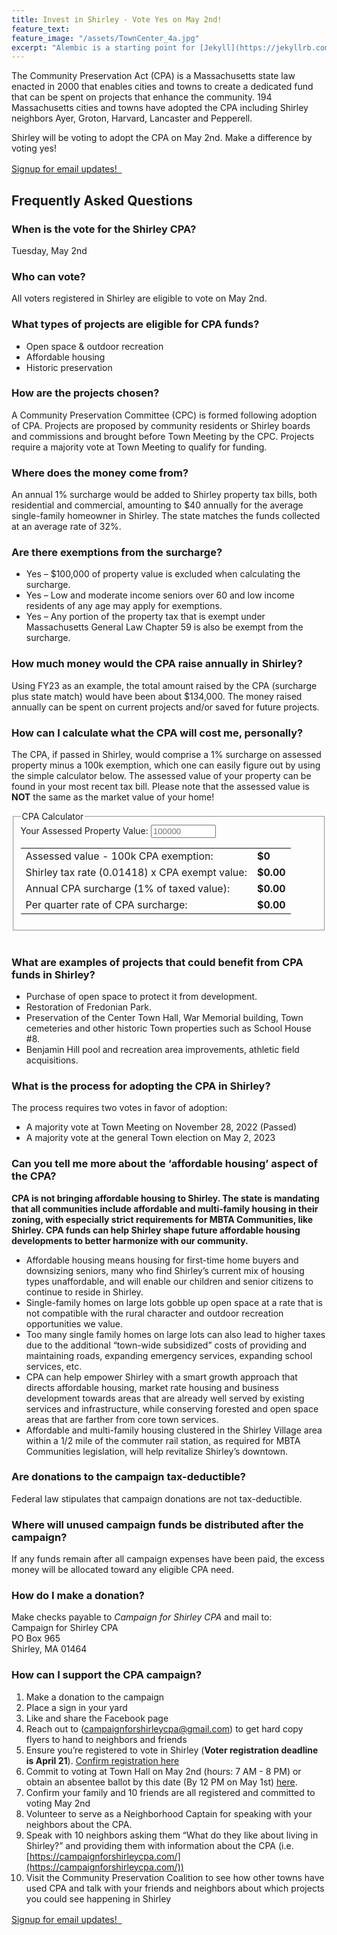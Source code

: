 ```yaml
---
title: Invest in Shirley - Vote Yes on May 2nd!
feature_text: 
feature_image: "/assets/TownCenter_4a.jpg"
excerpt: "Alembic is a starting point for [Jekyll](https://jekyllrb.com/) projects. Rather than starting from scratch, this boilerplate is designed to get the ball rolling immediately. Install it, configure it, tweak it, push it."
---
```


The Community Preservation Act (CPA) is a Massachusetts state law enacted in 2000 that enables cities and towns to create a dedicated fund that can be spent on projects that enhance the community. 194 Massachusetts cities and towns have adopted the CPA including Shirley neighbors Ayer, Groton, Harvard, Lancaster and Pepperell.

Shirley will be voting to adopt the CPA on May 2nd. Make a difference by voting yes!

<a class="button" href="#ccblock" onclick="document.getElementById('ccblock').style.display = 'block';">Signup for email updates!&nbsp; <svg width="16" height="16" class="icon  icon--email" role="img" alt="email"><title>email</title><use xlink:href="#email" fill="CurrentColor"></use></svg>
</a>

## Frequently Asked Questions

### When is the vote for the Shirley CPA?

Tuesday, May 2nd

### Who can vote?

All voters registered in Shirley are eligible to vote on May 2nd. 

### What types of projects are eligible for CPA funds?

 - Open space & outdoor recreation
 - Affordable housing
 - Historic preservation

### How are the projects chosen?

A Community Preservation Committee (CPC) is formed following adoption of CPA. Projects are proposed by community residents or Shirley boards and commissions and brought before Town Meeting by the CPC. Projects require a majority vote at Town Meeting to qualify for funding.

### Where does the money come from?

An annual 1% surcharge would be added to Shirley property tax bills, both residential and commercial, amounting to $40 annually for the average single-family homeowner in Shirley. The state matches the funds collected at an average rate of 32%.

### Are there exemptions from the surcharge?

 - Yes – $100,000 of property value is excluded when calculating the surcharge.
 - Yes – Low and moderate income seniors over 60 and low income residents of any age may apply for exemptions.
 - Yes – Any portion of the property tax that is exempt under Massachusetts General Law Chapter 59 is also be exempt from the surcharge.

### How much money would the CPA raise annually in Shirley?

Using FY23 as an example, the total amount raised by the CPA (surcharge plus state match) would have been about $134,000. The money raised annually can be spent on current projects and/or saved for future projects.

### How can I calculate what the CPA will cost me, personally?

The CPA, if passed in Shirley, would comprise a 1% surcharge on assessed property minus a 100k exemption, which one can easily figure out by using the simple calculator below. The assessed value of your property can be found in your most recent tax bill. Please note that the assessed value is **NOT** the same as the market value of your home!

<fieldset class="fieldset form__fieldset">
<legend class="legend form__legend">CPA Calculator</legend>
<label class="label" for="assessed-value">Your Assessed Property Value:</label>
<input class="input" id="assessed-value" type="number" name="value" value="" placeholder="100000" required="required" min="0" max="20000000" />
<table>
    <tr>
        <td>Assessed value - 100k CPA exemption:</td>
        <td style="font-weight: bold;" id="minus-exemption">$0</td>
    </tr>
    <tr>
        <td id="taxed-value-description">Shirley tax rate (0.01418) x CPA exempt value:</td>
        <td style="font-weight: bold;" id="taxed-value">$0.00</td>
    </tr>
    <tr>
        <td id="annual-surcharge-description">Annual CPA surcharge (1% of taxed value):</td>
        <td style="font-weight: bold;" id="annual-surcharge">$0.00</td>
    </tr>
    <tr>
        <td>Per quarter rate of CPA surcharge:</td>
        <td style="font-weight: bold;" id="quarterly-surcharge">$0.00</td>
    </tr>
</table>
</fieldset>
<script>

document.getElementById('assessed-value').addEventListener('input', function(evt){

    var assessedValue = evt.target.value;

    //Force it to zero if less than zero or not a number
    if(isNaN(assessedValue) || assessedValue < 0){
        assessedValue = 0;
    }

    var exemptValue = assessedValue - 100000;
    if(exemptValue < 0){
        exemptValue = 0;
    }

    var taxedValue = (0.01418 * exemptValue).toFixed(2);
    var annualSurcharge = (0.01 * taxedValue).toFixed(2);
    var quarterlySurcharge = (annualSurcharge / 4).toFixed(2);

    document.getElementById("minus-exemption").innerHTML = "$" + exemptValue.toLocaleString("en-US");
    document.getElementById("taxed-value-description").innerHTML = "Shirley tax rate (0.01418) x $" + exemptValue.toLocaleString("en-US") + ":";
    document.getElementById("taxed-value").innerHTML = "$" + taxedValue;
    document.getElementById("annual-surcharge-description").innerHTML = "Annual CPA surcharge (1% of $" + taxedValue + "):";
    document.getElementById("annual-surcharge").innerHTML = "$" + annualSurcharge;
    document.getElementById("quarterly-surcharge").innerHTML = "$" + quarterlySurcharge;
});

</script>
<br>

<!-- (Your annual tax amount  x  1%) - $14. ($100,000 exemption at tax rate of $14.18 per $1000)

As an example, if a tax bill is $6,800, the surcharge will be $68-$14 = $54. or $13.50 a quarter. -->

### What are examples of projects that could benefit from CPA funds in Shirley?

 - Purchase of open space to protect it from development.
 - Restoration of Fredonian Park.
 - Preservation of the Center Town Hall, War Memorial building, Town cemeteries and other historic Town properties such as School House #8.
 - Benjamin Hill pool and recreation area improvements, athletic field acquisitions.

### What is the process for adopting the CPA in Shirley?

The process requires two votes in favor of adoption:
 - A majority vote at Town Meeting on November 28, 2022 (Passed)
 - A majority vote at the general Town election on May 2, 2023

### Can you tell me more about the ‘affordable housing’ aspect of the CPA?

**CPA is not bringing affordable housing to Shirley. The state is mandating that all communities include affordable and multi-family housing in their zoning, with especially strict requirements for MBTA Communities, like Shirley. CPA funds can help Shirley shape future affordable housing developments to better harmonize with our community.**

 - Affordable housing means housing for first-time home buyers and downsizing seniors, many who find Shirley’s current mix of housing types unaffordable, and will enable our children and senior citizens to continue to reside in Shirley.
 - Single-family homes on large lots gobble up open space at a rate that is not compatible with the rural character and outdoor recreation opportunities we value.
 - Too many single family homes on large lots can also lead to higher taxes due to the additional “town-wide subsidized” costs of providing and maintaining roads, expanding emergency services, expanding school services, etc. 
 - CPA can help empower Shirley with a smart growth approach that directs affordable housing, market rate housing and business development towards areas that are already well served by existing services and infrastructure, while conserving forested and open space areas that are farther from core town services. 
 - Affordable and multi-family housing clustered in the Shirley Village area within a 1/2 mile of the commuter rail station, as required for MBTA Communities legislation, will help revitalize Shirley’s downtown.

### Are donations to the campaign tax-deductible?

Federal law stipulates that campaign donations are not tax-deductible.

### Where will unused campaign funds be distributed after the campaign?

If any funds remain after all campaign expenses have been paid, the excess money will be allocated toward any eligible CPA need.

### How do I make a donation?

Make checks payable to *Campaign for Shirley CPA* and mail to:<br>
Campaign for Shirley CPA<br>
PO Box 965<br>
Shirley, MA  01464

### How can I support the CPA campaign?

1. Make a donation to the campaign 
2. Place a sign in your yard 
3. Like and share the Facebook page 
4. Reach out to (campaignforshirleycpa@gmail.com) to get hard copy flyers to hand to neighbors and friends
5. Ensure you’re registered to vote in Shirley (<b>Voter registration deadline is April 21</b>). [Confirm registration here](https://www.sec.state.ma.us/VoterRegistrationSearch/MyVoterRegStatus.aspx)
6. Commit to voting at Town Hall on May 2nd (hours: 7 AM - 8 PM) or obtain an absentee ballot by this date (By 12 PM on May 1st) [here](https://www.sec.state.ma.us/divisions/elections/languages/absentee-ballot-applications.htm).
7. Confirm your family and 10 friends are all registered and committed to voting May 2nd
8. Volunteer to serve as a Neighborhood Captain for speaking with your neighbors about the CPA.
9. Speak with 10 neighbors asking them “What do they like about living in Shirley?” and providing them with information about the CPA (i.e. [https://campaignforshirleycpa.com/](https://campaignforshirleycpa.com/))
10. Visit the Community Preservation Coalition to see how other towns have used CPA and talk with your friends and neighbors about which projects you could see happening in Shirley


<a class="button" href="#ccblock" onclick="document.getElementById('ccblock').style.display = 'block';">Signup for email updates!&nbsp; <svg width="16" height="16" class="icon  icon--email" role="img" alt="email"><title>email</title><use xlink:href="#email" fill="CurrentColor"></use></svg>
</a>


<div id="ccblock" style="display: none;">
<!-- Begin Constant Contact Active Forms -->
<script> var _ctct_m = "68e7b8c9c897d6b88692b97e7ffd0ea7"; </script>
<script id="signupScript" src="//static.ctctcdn.com/js/signup-form-widget/current/signup-form-widget.min.js" async defer></script>
<!-- End Constant Contact Active Forms -->
<!-- Begin Constant Contact Inline Form Code -->
<div class="ctct-inline-form" data-form-id="aebf5ed6-fb45-4081-9ac0-f4b6cf8a92a9"></div>
<!-- End Constant Contact Inline Form Code -->
</div>
